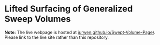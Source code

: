 # Lifted Surfacing of Generalized Sweep Volumes

**Note:** The live webpage is hosted at [jurwen.github.io/Swept-Volume-Page/](https://jurwen.github.io/Swept-Volume-Page/).  
Please link to the live site rather than this repository.

